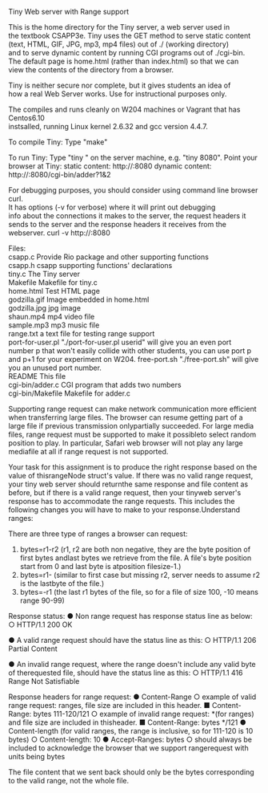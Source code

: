 Tiny Web server with Range support                                              
                                                                                
This is the home directory for the Tiny server, a web server used in            
the textbook CSAPP3e. Tiny uses the GET method to serve static content          
(text, HTML, GIF, JPG, mp3, mp4 files) out of ./ (working directory)            
and to serve dynamic content by running CGI programs out of ./cgi-bin.          
The default page is home.html (rather than index.html) so that we can           
view the contents of the directory from a browser.                              
                                                                                
Tiny is neither secure nor complete, but it gives students an idea of           
how a real Web Server works. Use for instructional purposes only.               
                                                                                
The compiles and runs cleanly on W204 machines or Vagrant that has Centos6.10   
instsalled, running Linux kernel 2.6.32 and gcc version 4.4.7.                  
                                                                                
To compile Tiny:
	Type "make"                                                                   
                                                                                
To run Tiny:
	Type "tiny <port>" on the server machine,
		e.g. "tiny 8080".
	Point your browser at Tiny:
		static content: http://<host>:8080
		dynamic content: http://<host>:8080/cgi-bin/adder?1&2                       
                                                                                
For debugging purposes, you should consider using command line browser curl.    
It has options (-v for verbose) where it will print out debugging               
info about the connections it makes to the server, the request headers it       
sends to the server and the response headers it receives from the webserver.
	curl -v http://<host>:8080                                                    
                                                                                
                                                                                
Files:                                                                          
  csapp.c               Provide Rio package and other supporting functions      
  csapp.h               csapp supporting functions' declarations                
  tiny.c                The Tiny server                                         
  Makefile              Makefile for tiny.c                                     
  home.html             Test HTML page                                          
  godzilla.gif          Image embedded in home.html                             
  godzilla.jpg          jpg image                                               
  shaun.mp4             mp4 video file                                          
  sample.mp3            mp3 music file                                          
  range.txt             a text file for testing range support                   
  port-for-user.pl      "./port-for-user.pl userid" will give you an even port  
                        number p that won't easily collide with other students, 
                        you can use port p and p+1 for your experiment on W204. 
  free-port.sh          "./free-port.sh" will give you an unused port number.   
  README                This file                                               
  cgi-bin/adder.c       CGI program that adds two numbers                       
  cgi-bin/Makefile      Makefile for adder.c              



Supporting range request can make network communication more efficient when transferring large files. The browser can resume getting part of a large file if previous transmission onlypartially succeeded. For large media files, range request must be supported to make it possibleto select random position to play. In particular, Safari web browser will not play any large mediafile at all if range request is not supported.

Your task for this assignment is to produce the right response based on the value of thisrangeNode struct's value. If there was no valid range request, your tiny web server should returnthe same response and file content as before, but if there is a valid range request, then your tinyweb server's response has to accommodate the range requests. This includes the following changes you will have to make to your response.Understand ranges:

There are three type of ranges a browser can request:
1. bytes=r1-r2   (r1, r2 are both non negative, they are the byte position of first bytes andlast bytes we retrieve from the  file. A file's byte position start from 0 and last byte is atposition filesize-1.)
2. bytes=r1-    (similar to first case but missing r2, server needs to assume r2 is the lastbyte of the file.)
3. bytes=-r1 (the last r1 bytes of the file, so for a file of size 100, -10 means range 90-99)

Response status:
● Non range request has response status line as below:
	○ HTTP/1.1 200 OK

● A valid range request should have the status line as this:
  ○ HTTP/1.1 206 Partial Content
  
● An invalid range request, where the range doesn't include any valid byte of therequested file, should have the status line    as this:
  ○ HTTP/1.1 416 Range Not Satisfiable
  
Response headers for range request:
● Content-Range
  ○ example of valid range request: ranges, file size are included in this header.
     ■ Content-Range: bytes 111-120/121
  ○ example of invalid range request: *(for ranges) and file size are included in thisheader.
     ■ Content-Range: bytes */121
● Content-length (for valid ranges, the range is inclusive, so for 111-120 is 10 bytes)
  ○ Content-length: 10
● Accept-Ranges: bytes
  ○ should always be included to acknowledge the browser that we support rangerequest with units being bytes

The file content that we sent back should only be the bytes corresponding to the valid range, not the whole file.
